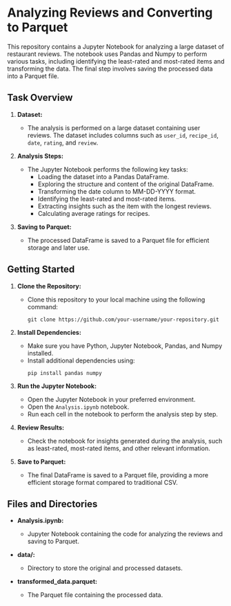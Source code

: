 # Analyzing Reviews and Converting to Parquet

This repository contains a Jupyter Notebook for analyzing a large dataset of restaurant reviews. The notebook uses Pandas and Numpy to perform various tasks, including identifying the least-rated and most-rated items and transforming the data. The final step involves saving the processed data into a Parquet file.

## Task Overview

1. **Dataset:**
   - The analysis is performed on a large dataset containing user reviews. The dataset includes columns such as `user_id`, `recipe_id`, `date`, `rating`, and `review`.

2. **Analysis Steps:**
   - The Jupyter Notebook performs the following key tasks:
     - Loading the dataset into a Pandas DataFrame.
     - Exploring the structure and content of the original DataFrame.
     - Transforming the date column to MM-DD-YYYY format.
     - Identifying the least-rated and most-rated items.
     - Extracting insights such as the item with the longest reviews.
     - Calculating average ratings for recipes.

3. **Saving to Parquet:**
   - The processed DataFrame is saved to a Parquet file for efficient storage and later use.

## Getting Started

1. **Clone the Repository:**
   - Clone this repository to your local machine using the following command:
     ```
     git clone https://github.com/your-username/your-repository.git
     ```

2. **Install Dependencies:**
   - Make sure you have Python, Jupyter Notebook, Pandas, and Numpy installed.
   - Install additional dependencies using:
     ```
     pip install pandas numpy
     ```

3. **Run the Jupyter Notebook:**
   - Open the Jupyter Notebook in your preferred environment.
   - Open the `Analysis.ipynb` notebook.
   - Run each cell in the notebook to perform the analysis step by step.

4. **Review Results:**
   - Check the notebook for insights generated during the analysis, such as least-rated, most-rated items, and other relevant information.

5. **Save to Parquet:**
   - The final DataFrame is saved to a Parquet file, providing a more efficient storage format compared to traditional CSV.

## Files and Directories

- **Analysis.ipynb:**
  - Jupyter Notebook containing the code for analyzing the reviews and saving to Parquet.

- **data/:**
  - Directory to store the original and processed datasets.

- **transformed_data.parquet:**
  - The Parquet file containing the processed data.


